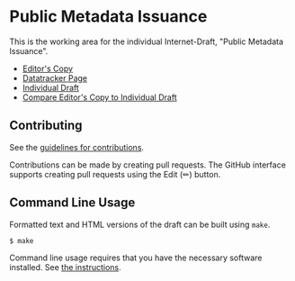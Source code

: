 # Public Metadata Issuance

This is the working area for the individual Internet-Draft, "Public Metadata Issuance".

* [Editor's Copy](https://smhendrickson.github.io/draft-hendrickson-privacypass-public-metadata-issuance/#go.draft-hendrickson-privacypass-public-metadata-issuance.html)
* [Datatracker Page](https://datatracker.ietf.org/doc/draft-hendrickson-privacypass-public-metadata-issuance)
* [Individual Draft](https://datatracker.ietf.org/doc/html/draft-hendrickson-privacypass-public-metadata-issuance)
* [Compare Editor's Copy to Individual Draft](https://smhendrickson.github.io/draft-hendrickson-privacypass-public-metadata-issuance/#go.draft-hendrickson-privacypass-public-metadata-issuance.diff)


## Contributing

See the
[guidelines for contributions](https://github.com/smhendrickson/draft-hendrickson-privacypass-public-metadata-issuance/blob/main/CONTRIBUTING.md).

Contributions can be made by creating pull requests.
The GitHub interface supports creating pull requests using the Edit (✏) button.


## Command Line Usage

Formatted text and HTML versions of the draft can be built using `make`.

```sh
$ make
```

Command line usage requires that you have the necessary software installed.  See
[the instructions](https://github.com/martinthomson/i-d-template/blob/main/doc/SETUP.md).

